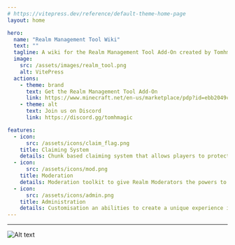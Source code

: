 ```yaml
---
# https://vitepress.dev/reference/default-theme-home-page
layout: home

hero:
  name: "Realm Management Tool Wiki"
  text: ""
  tagline: A wiki for the Realm Management Tool Add-On created by Tomhmagic Creations
  image:
    src: /assets/images/realm_tool.png
    alt: VitePress
  actions:
    - theme: brand
      text: Get the Realm Management Tool Add-On
      link: https://www.minecraft.net/en-us/marketplace/pdp?id=ebb2049c-4662-4caa-82b9-e98932b393da
    - theme: alt
      text: Join us on Discord
      link: https://discord.gg/tomhmagic

features:
  - icon:
      src: /assets/icons/claim_flag.png
    title: Claiming System
    details: Chunk based claiming system that allows players to protect areas in all Dimensions. Includes custom permissions, options and subclaiming.
  - icon:
      src: /assets/icons/mod.png
    title: Moderation
    details: Moderation toolkit to give Realm Moderators the powers to moderate, investigate and manage players.
  - icon:
      src: /assets/icons/admin.png
    title: Administration
    details: Customisation an abilities to create a unique experience in every Realm.
---
```


---
<img title="a title" alt="Alt text" src="/assets/images/MarketingKeyArt.png">
